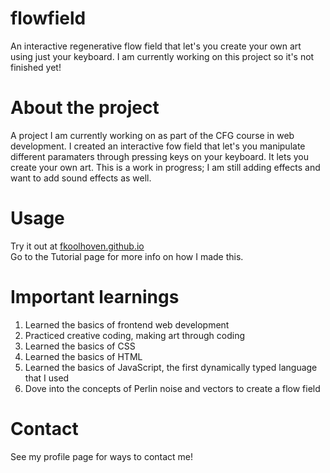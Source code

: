 # flowfield
An interactive regenerative flow field that let's you create your own art using just your keyboard.
I am currently working on this project so it's not finished yet!

# About the project
A project I am currently working on as part of the CFG course in web development. I created an interactive fow field that let's you manipulate different paramaters through pressing keys on your keyboard. It lets you create your own art. This is a work in progress; I am still adding effects and want to add sound effects as well.

# Usage
Try it out at [fkoolhoven.github.io](fkoolhoven.github.io) <br>
Go to the Tutorial page for more info on how I made this.

# Important learnings
1. Learned the basics of frontend web development
2. Practiced creative coding, making art through coding
3. Learned the basics of CSS
4. Learned the basics of HTML
5. Learned the basics of JavaScript, the first dynamically typed language that I used
6. Dove into the concepts of Perlin noise and vectors to create a flow field

# Contact
See my profile page for ways to contact me!
